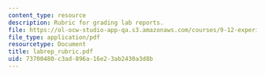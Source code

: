 ```yaml
---
content_type: resource
description: Rubric for grading lab reports.
file: https://ol-ocw-studio-app-qa.s3.amazonaws.com/courses/9-12-experimental-molecular-neurobiology-fall-2006/73700480c3ad896a16e23ab2430a3d8b_labrep_rubric.pdf
file_type: application/pdf
resourcetype: Document
title: labrep_rubric.pdf
uid: 73700480-c3ad-896a-16e2-3ab2430a3d8b
---
```


